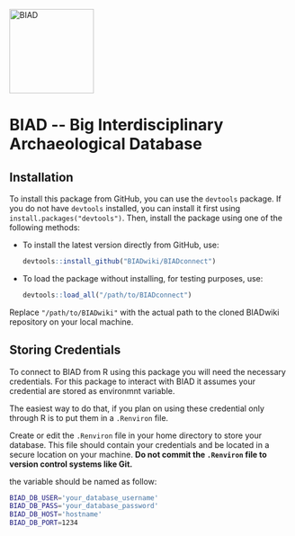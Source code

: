 <a href="http://biadwiki.org/"><img src="tools/logos/BIAD.logo.net.png" alt="BIAD" height="150"/></a>

# BIAD -- Big Interdisciplinary Archaeological Database

## Installation

To install this package from GitHub, you can use the `devtools` package. If you do not have `devtools` installed, you can install it first using `install.packages("devtools")`. Then, install the package using one of the following methods:

- To install the latest version directly from GitHub, use:
  ```R
  devtools::install_github("BIADwiki/BIADconnect")
  ```

- To load the package without installing, for testing purposes, use:
  ```R
  devtools::load_all("/path/to/BIADconnect")
  ```

Replace `"/path/to/BIADwiki"` with the actual path to the cloned BIADwiki repository on your local machine.

## Storing Credentials

To  connect to BIAD from R using this package you will need the necessary credentials. For this package to interact with BIAD it assumes your credential are stored as environmnt variable.

The easiest way to do that, if you plan on using these credential only through  R is to put them in a `.Renviron` file.

Create or edit the `.Renviron` file in your home directory to store your database. This file should contain your credentials and be located in a secure location on your machine. **Do not commit the `.Renviron` file to version control systems like Git.**

the variable should be named as follow:

```bash
BIAD_DB_USER='your_database_username'
BIAD_DB_PASS='your_database_password'
BIAD_DB_HOST='hostname'
BIAD_DB_PORT=1234
```

